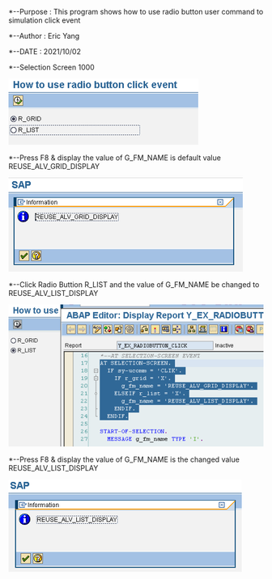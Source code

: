 *--Purpose : This program shows how to use radio button user command to simulation click event

*--Author  : Eric Yang

*--DATE    : 2021/10/02

*--Selection Screen 1000

![This is a alt text.](/images/Y_EX_RADIOBUTTON_CLICK_001.png "Screen 1000.")

*--Press F8 & display the value of G_FM_NAME is default value REUSE_ALV_GRID_DISPLAY

![This is a alt text.](/images/Y_EX_RADIOBUTTON_CLICK_002.png "")

*--Click Radio Buttion R_LIST and the value of G_FM_NAME be changed to REUSE_ALV_LIST_DISPLAY

![This is a alt text.](/images/Y_EX_RADIOBUTTON_CLICK_003.png "")

*--Press F8 & display the value of G_FM_NAME is the changed value REUSE_ALV_LIST_DISPLAY

![This is a alt text.](/images/Y_EX_RADIOBUTTON_CLICK_004.png "")

